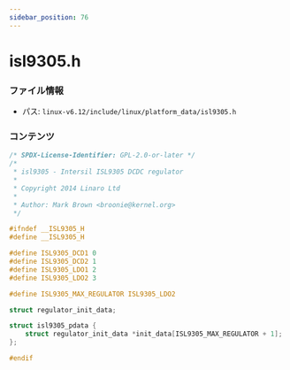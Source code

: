 ```yaml
---
sidebar_position: 76
---
```

# isl9305.h

### ファイル情報

- パス: `linux-v6.12/include/linux/platform_data/isl9305.h`

### コンテンツ

```h
/* SPDX-License-Identifier: GPL-2.0-or-later */
/*
 * isl9305 - Intersil ISL9305 DCDC regulator
 *
 * Copyright 2014 Linaro Ltd
 *
 * Author: Mark Brown <broonie@kernel.org>
 */

#ifndef __ISL9305_H
#define __ISL9305_H

#define ISL9305_DCD1 0
#define ISL9305_DCD2 1
#define ISL9305_LDO1 2
#define ISL9305_LDO2 3

#define ISL9305_MAX_REGULATOR ISL9305_LDO2

struct regulator_init_data;

struct isl9305_pdata {
	struct regulator_init_data *init_data[ISL9305_MAX_REGULATOR + 1];
};

#endif

```
